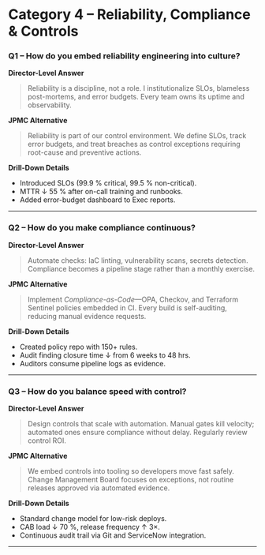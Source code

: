 # Category 4 – Reliability, Compliance & Controls

### Q1 – How do you embed reliability engineering into culture?
**Director-Level Answer**  
> Reliability is a discipline, not a role. I institutionalize SLOs, blameless post-mortems, and error budgets. Every team owns its uptime and observability.

**JPMC Alternative**  
> Reliability is part of our control environment. We define SLOs, track error budgets, and treat breaches as control exceptions requiring root-cause and preventive actions.

**Drill-Down Details**  
* Introduced SLOs (99.9 % critical, 99.5 % non-critical).  
* MTTR ↓ 55 % after on-call training and runbooks.  
* Added error-budget dashboard to Exec reports.

---

### Q2 – How do you make compliance continuous?
**Director-Level Answer**  
> Automate checks: IaC linting, vulnerability scans, secrets detection. Compliance becomes a pipeline stage rather than a monthly exercise.

**JPMC Alternative**  
> Implement *Compliance-as-Code*—OPA, Checkov, and Terraform Sentinel policies embedded in CI. Every build is self-auditing, reducing manual evidence requests.

**Drill-Down Details**  
* Created policy repo with 150+ rules.  
* Audit finding closure time ↓ from 6 weeks to 48 hrs.  
* Auditors consume pipeline logs as evidence.

---

### Q3 – How do you balance speed with control?
**Director-Level Answer**  
> Design controls that scale with automation. Manual gates kill velocity; automated ones ensure compliance without delay. Regularly review control ROI.

**JPMC Alternative**  
> We embed controls into tooling so developers move fast safely. Change Management Board focuses on exceptions, not routine releases approved via automated evidence.

**Drill-Down Details**  
* Standard change model for low-risk deploys.  
* CAB load ↓ 70 %, release frequency ↑ 3×.  
* Continuous audit trail via Git and ServiceNow integration.

---
